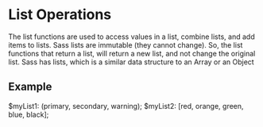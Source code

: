 # List Operations

The list functions are used to access values in a list, combine lists, and add items to lists. Sass lists are immutable (they cannot change). So, the list functions that return a list, will return a new list, and not change the original list.
Sass has lists, which is a similar data structure to an Array or an Object

## Example

$myList1: (primary, secondary, warning);
$myList2: [red, orange, green, blue, black];